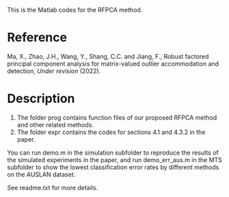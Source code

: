 This is the Matlab codes for the RFPCA method.

# Reference
Ma, X., Zhao, J.H., Wang, Y., Shang, C.C. and Jiang, F., Robust factored principal component analysis for matrix-valued outlier accommodation and detection, *Under revision* (2022).

# Description
1. The folder prog contains function files of our proposed RFPCA method and other related methods.
2. The folder expr contains the codes for sections 4.1 and 4.3.2 in the paper.

You can run demo.m in the simulation subfolder to reproduce the results of the simulated experiments in the paper, and run demo_err_aus.m in the MTS subfolder to show the lowest classification error rates by different methods on the AUSLAN dataset.

See readme.txt for more details.
